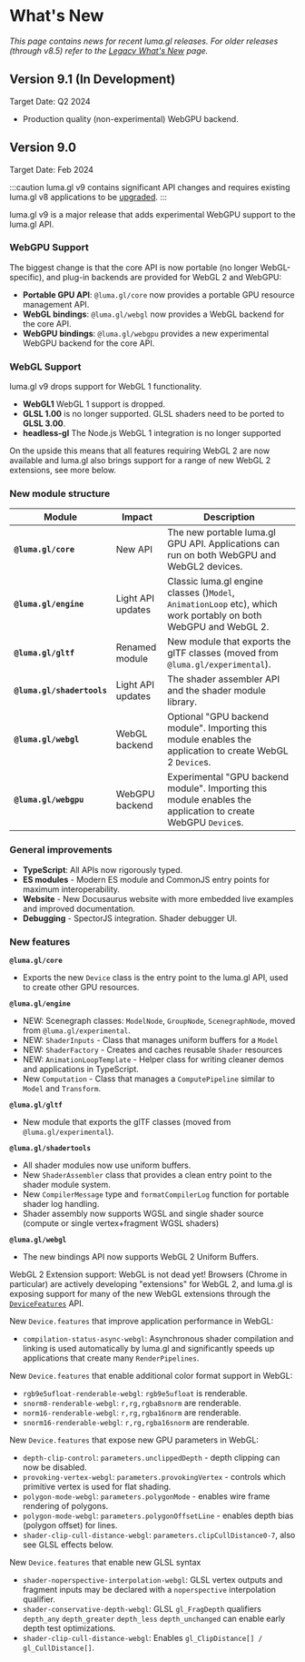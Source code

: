 # What's New

*This page contains news for recent luma.gl releases. For older releases (through v8.5) refer to the  [Legacy What's New](/docs/legacy/legacy-upgrade-guide) page.*

## Version 9.1 (In Development)

Target Date: Q2 2024

- Production quality (non-experimental) WebGPU backend.

## Version 9.0

Target Date: Feb 2024

:::caution
luma.gl v9 contains significant API changes and requires existing luma.gl v8 applications to be [upgraded](/docs/upgrade-guide).
:::

luma.gl v9 is a major release that adds experimental WebGPU support to the luma.gl API.

### WebGPU Support

The biggest change is that the core API is now portable (no longer WebGL-specific), and plug-in backends are provided for WebGL 2 and WebGPU:

- **Portable GPU API**: `@luma.gl/core` now provides a portable GPU resource management API.
- **WebGL bindings**: `@luma.gl/webgl` now provides a WebGL backend for the core API.
- **WebGPU bindings**: `@luma.gl/webgpu` provides a new experimental WebGPU backend for the core API.

### WebGL Support

luma.gl v9 drops support for WebGL 1 functionality.

- **WebGL1** WebGL 1 support is dropped.
- **GLSL 1.00** is  no longer supported. GLSL shaders need to be ported to **GLSL 3.00**.
- **headless-gl** The Node.js WebGL 1 integration is no longer supported

On the upside this means that all features requiring WebGL 2 are now available and luma.gl also brings support for a range of new WebGL 2 extensions, see more below.

### New module structure

| Module                     | Impact            | Description                                                                                                     |
| -------------------------- | ----------------- | --------------------------------------------------------------------------------------------------------------- |
| **`@luma.gl/core`**        | New API           | The new portable luma.gl GPU API. Applications can run on both WebGPU and WebGL2 devices.                       |
| **`@luma.gl/engine`**      | Light API updates | Classic luma.gl engine classes ()`Model`, `AnimationLoop` etc), which work portably on both WebGPU and WebGL 2. |
| **`@luma.gl/gltf`**        | Renamed module    | New module that exports the glTF classes (moved from `@luma.gl/experimental`).                                  |
| **`@luma.gl/shadertools`** | Light API updates | The shader assembler API and the shader module library.                                                         |
| **`@luma.gl/webgl`**       | WebGL backend     | Optional "GPU backend module". Importing this module enables the application to create WebGL 2 `Device`s.       |
| **`@luma.gl/webgpu`**      | WebGPU backend    | Experimental "GPU backend module". Importing this module enables the application to create WebGPU `Device`s.    |

### General improvements

- **TypeScript**: All APIs now rigorously typed.
- **ES modules** - Modern ES module and CommonJS entry points for maximum interoperability.
- **Website** - New Docusaurus website with more embedded live examples and improved documentation.
- **Debugging** - SpectorJS integration. Shader debugger UI.

### New features

**`@luma.gl/core`**

- Exports the new `Device` class is the entry point to the luma.gl API, used to create other GPU resources.

**`@luma.gl/engine`**

- NEW: Scenegraph classes: `ModelNode`, `GroupNode`, `ScenegraphNode`, moved from `@luma.gl/experimental`.
- NEW: `ShaderInputs` - Class that manages uniform buffers for a `Model`
- NEW: `ShaderFactory` - Creates and caches reusable `Shader` resources
- NEW: `AnimationLoopTemplate` - Helper class for writing cleaner demos and applications in TypeScript.
- New `Computation` - Class that manages a `ComputePipeline` similar to `Model` and `Transform`.

**`@luma.gl/gltf`**

- New module that exports the glTF classes (moved from `@luma.gl/experimental`).

**`@luma.gl/shadertools`**

- All shader modules now use uniform buffers.
- New `ShaderAssembler` class that provides a clean entry point to the shader module system.
- New `CompilerMessage` type and `formatCompilerLog` function for portable shader log handling.
- Shader assembly now supports WGSL and single shader source (compute or single vertex+fragment WGSL shaders)

**`@luma.gl/webgl`** 

- The new bindings API now supports WebGL 2 Uniform Buffers.

WebGL 2 Extension support: WebGL is not dead yet! Browsers (Chrome in particular) 
are actively developing "extensions" for WebGL 2, 
and luma.gl is exposing support for many of the new WebGL extensions through the 
[`DeviceFeatures`](/docs/api-reference/core/device-features) API.

New `Device.features` that improve application performance in WebGL:
- `compilation-status-async-webgl`: Asynchronous shader compilation and linking is used automatically by luma.gl and significantly speeds up applications that create many `RenderPipelines`. 

New `Device.features` that enable additional color format support in WebGL:
- `rgb9e5ufloat-renderable-webgl`: `rgb9e5ufloat` is renderable.
- `snorm8-renderable-webgl`: `r,rg,rgba8snorm` are renderable.
- `norm16-renderable-webgl`: `r,rg,rgba16norm` are renderable. 
- `snorm16-renderable-webgl`: `r,rg,rgba16snorm` are renderable.

New `Device.features` that expose new GPU parameters in WebGL:
- `depth-clip-control`: `parameters.unclippedDepth` - depth clipping can now be disabled.
- `provoking-vertex-webgl`: `parameters.provokingVertex` - controls which primitive vertex is used for flat shading. 
- `polygon-mode-webgl`: `parameters.polygonMode` - enables wire frame rendering of polygons.
- `polygon-mode-webgl`: `parameters.polygonOffsetLine` - enables depth bias (polygon offset) for lines. 
- `shader-clip-cull-distance-webgl`: `parameters.clipCullDistance0-7`, also see GLSL effects below.

New `Device.features` that enable new GLSL syntax
- `shader-noperspective-interpolation-webgl`: GLSL vertex outputs and fragment inputs may be declared with a `noperspective` interpolation qualifier.
- `shader-conservative-depth-webgl`: GLSL `gl_FragDepth` qualifiers `depth_any` `depth_greater` `depth_less` `depth_unchanged` can enable early depth test optimizations.
- `shader-clip-cull-distance-webgl`: Enables `gl_ClipDistance[] / gl_CullDistance[]`.

